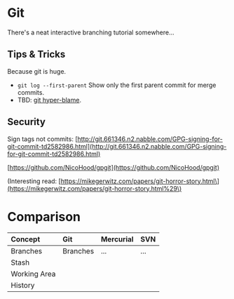 # Git

There's a neat interactive branching tutorial somewhere...

## Tips & Tricks

Because git is huge.

* `git log --first-parent` Show only the first parent commit for merge commits.
* TBD: [git hyper-blame](https://commondatastorage.googleapis.com/chrome-infra-docs/flat/depot_tools/docs/html/git-hyper-blame.html).

## Security

Sign tags not commits: [http://git.661346.n2.nabble.com/GPG-signing-for-git-commit-td2582986.html](http://git.661346.n2.nabble.com/GPG-signing-for-git-commit-td2582986.html)

[https://github.com/NicoHood/gpgit](https://github.com/NicoHood/gpgit)

\(Interesting read: [https://mikegerwitz.com/papers/git-horror-story.html\](https://mikegerwitz.com/papers/git-horror-story.html%29\)

# Comparison

| Concept | Git | Mercurial | SVN |
| :--- | :--- | :--- | :--- |
| Branches | Branches | ... | ... |
| Stash |  |  |  |
| Working Area |  |  |  |
| History |  |  |  |



